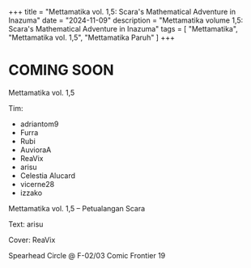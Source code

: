 +++
title = "Mettamatika vol. 1,5: Scara's Mathematical Adventure in Inazuma"
date = "2024-11-09"
description = "Mettamatika volume 1,5: Scara's Mathematical Adventure in Inazuma"
tags = [
    "Mettamatika",
    "Mettamatika vol. 1,5",
    "Mettamatika Paruh"
]
+++

# COMING SOON

Mettamatika vol. 1,5

Tim:
* adriantom9
* Furra
* Rubi
* AuvioraA
* ReaVix
* arisu
* Celestia Alucard
* vicerne28
* izzako

Mettamatika vol. 1,5 – Petualangan Scara

Text: arisu

Cover: ReaVix

Spearhead Circle @ F-02/03 Comic Frontier 19